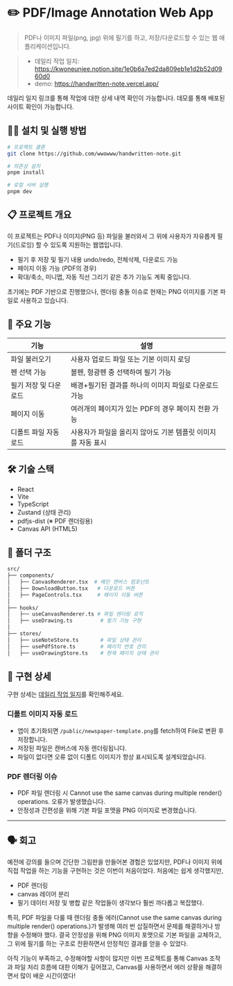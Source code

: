 # ✏️ PDF/Image Annotation Web App

> PDF나 이미지 파일(png, jpg) 위에 필기를 하고, 저장/다운로드할 수 있는 웹 애플리케이션입니다.

> - 데일리 작업 일지: https://kwoneunjee.notion.site/1e0b6a7ed2da809eb1e1d2b52d0960d0
> - demo: https://handwritten-note.vercel.app/

데일리 일지 링크를 통해 작업에 대한 상세 내역 확인이 가능합니다. 
데모를 통해 배포된 사이트 확인이 가능합니다. 

## 👩‍💻 설치 및 실행 방법

```bash
# 프로젝트 클론
git clone https://github.com/wwowww/handwritten-note.git

# 의존성 설치
pnpm install

# 로컬 서버 실행
pnpm dev
```


## 📋 프로젝트 개요

이 프로젝트는 PDF나 이미지(PNG 등) 파일을 불러와서
그 위에 사용자가 자유롭게 필기(드로잉) 할 수 있도록 지원하는 웹앱입니다.

- 필기 후 저장 및 필기 내용 undo/redo, 전체삭제, 다운로드 가능
- 페이지 이동 가능 (PDF의 경우)
- 확대/축소, 미니맵, 자동 직선 그리기 같은 추가 기능도 계획 중입니다.

초기에는 PDF 기반으로 진행했으나, 렌더링 충돌 이슈로 현재는 PNG 이미지를 기본 파일로 사용하고 있습니다.

## 🚀 주요 기능

 | 기능 | 설명  | 
 |----|------|
|파일 불러오기 | 사용자 업로드 파일 또는 기본 이미지 로딩|
|펜 선택 가능| 볼펜, 형광펜 중 선택하여 필기 가능 |
|필기 저장 및 다운로드 | 배경+필기된 결과를 하나의 이미지 파일로 다운로드 가능 |
|페이지 이동 | 여러개의 페이지가 있는 PDF의 경우 페이지 전환 가능|
|디폴트 파일 자동 로드 | 사용자가 파일을 올리지 않아도 기본 템플릿 이미지를 자동 표시|

## 🛠️ 기술 스택

- React
- Vite
- TypeScript
- Zustand (상태 관리)
- pdfjs-dist (※ PDF 렌더링용)
- Canvas API (HTML5)

## 📂 폴더 구조

```bash
src/
├── components/
│   ├── CanvasRenderer.tsx  # 메인 캔버스 컴포넌트
│   ├── DownloadButton.tsx   # 다운로드 버튼
│   ├── PageControls.tsx     # 페이지 이동 버튼
│
├── hooks/
│   ├── useCanvasRenderer.ts # 파일 렌더링 로직
│   ├── useDrawing.ts         # 필기 기능 구현
│
├── stores/
│   ├── useNoteStore.ts       # 파일 상태 관리
│   ├── usePdfStore.ts        # 페이지 번호 관리
│   ├── useDrawingStore.ts    # 현재 페이지 상태 관리
```

## 📌 구현 상세
구현 상세는 [데일리 작업 일지](https://kwoneunjee.notion.site/1e0b6a7ed2da809eb1e1d2b52d0960d0)를 확인해주세요.

### 디폴트 이미지 자동 로드
- 앱이 초기화되면 `/public/newspaper-template.png`를 fetch하여 File로 변환 후 저장합니다.
- 저장된 파일은 캔버스에 자동 렌더링됩니다.
- 파일이 없다면 오류 없이 디폴트 이미지가 항상 표시되도록 설계되었습니다.
### PDF 렌더링 이슈
- PDF 파일 렌더링 시 Cannot use the same canvas during multiple render() operations. 오류가 발생했습니다.
- 안정성과 간편성을 위해 기본 파일 포맷을 PNG 이미지로 변경했습니다.


---


## 🗣️ 회고

예전에 강의를 들으며 간단한 그림판을 만들어본 경험은 있었지만, PDF나 이미지 위에 직접 작업을 하는 기능을 구현하는 것은 이번이 처음이었다.
처음에는 쉽게 생각했지만,
- PDF 렌더링
- canvas 레이어 분리
- 필기 데이터 저장 및 병합
같은 작업들이 생각보다 훨씬 까다롭고 복잡했다.

특히, PDF 파일을 다룰 때 렌더링 충돌 에러(Cannot use the same canvas during multiple render() operations.)가 발생해 여러 번 삽질하면서 문제를 해결하거나 방향을 수정해야 했다.
결국 안정성을 위해 PNG 이미지 포맷으로 기본 파일을 교체하고, 그 위에 필기를 하는 구조로 전환하면서 안정적인 결과를 얻을 수 있었다.

아직 기능이 부족하고, 수정해야할 사항이 많지만 이번 프로젝트를 통해 Canvas 조작과 파일 처리 흐름에 대한 이해가 깊어졌고, Canvas를 사용하면서 에러 상황을 해결하면서 많이 배운 시간이였다!

